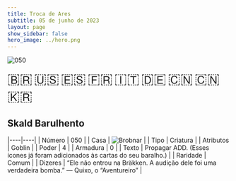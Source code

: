 ```yaml
---
title: Troca de Ares
subtitle: 05 de junho de 2023
layout: page
show_sidebar: false
hero_image: ../hero.png
---
```


![050](https://mastervault-storage-prod.s3.amazonaws.com/media/card_front/pt/600_050_4b03a61d7b94_pt.png)

<span title="Português" style="font-size: 32px;cursor: pointer;" onclick="javascript:document.querySelector('img[alt=\'050\']').src=document.querySelector('img[alt=\'050\']').src.replace(/card_front\/[^/]+/, 'card_front/pt').replace(/_[^/.0-9]+\.png/, '_pt.png')">🇧🇷</span>
<span title="English" style="font-size: 32px;cursor: pointer;" onclick="javascript:document.querySelector('img[alt=\'050\']').src=document.querySelector('img[alt=\'050\']').src.replace(/card_front\/[^/]+/, 'card_front/en').replace(/_[^/.0-9]+\.png/, '_en.png')">🇺🇸</span>
<span title="Español" style="font-size: 32px;cursor: pointer;" onclick="javascript:document.querySelector('img[alt=\'050\']').src=document.querySelector('img[alt=\'050\']').src.replace(/card_front\/[^/]+/, 'card_front/es').replace(/_[^/.0-9]+\.png/, '_es.png')">🇪🇸</span>
<span title="Français" style="font-size: 32px;cursor: pointer;" onclick="javascript:document.querySelector('img[alt=\'050\']').src=document.querySelector('img[alt=\'050\']').src.replace(/card_front\/[^/]+/, 'card_front/fr').replace(/_[^/.0-9]+\.png/, '_fr.png')">🇫🇷</span>
<span title="Italiano" style="font-size: 32px;cursor: pointer;" onclick="javascript:document.querySelector('img[alt=\'050\']').src=document.querySelector('img[alt=\'050\']').src.replace(/card_front\/[^/]+/, 'card_front/it').replace(/_[^/.0-9]+\.png/, '_it.png')">🇮🇹</span>
<span title="Deutsche" style="font-size: 32px;cursor: pointer;" onclick="javascript:document.querySelector('img[alt=\'050\']').src=document.querySelector('img[alt=\'050\']').src.replace(/card_front\/[^/]+/, 'card_front/de').replace(/_[^/.0-9]+\.png/, '_de.png')">🇩🇪</span>
<span title="简体中文" style="font-size: 32px;cursor: pointer;" onclick="javascript:document.querySelector('img[alt=\'050\']').src=document.querySelector('img[alt=\'050\']').src.replace(/card_front\/[^/]+/, 'card_front/zh-hans').replace(/_[^/.0-9]+\.png/, '_zh-hans.png')">🇨🇳</span>
<span title="繁體中文" style="font-size: 32px;cursor: pointer;" onclick="javascript:document.querySelector('img[alt=\'050\']').src=document.querySelector('img[alt=\'050\']').src.replace(/card_front\/[^/]+/, 'card_front/zh-hant').replace(/_[^/.0-9]+\.png/, '_zh-hant.png')">🇨🇳</span>
<span title="한국어" style="font-size: 32px;cursor: pointer;" onclick="javascript:document.querySelector('img[alt=\'050\']').src=document.querySelector('img[alt=\'050\']').src.replace(/card_front\/[^/]+/, 'card_front/ko').replace(/_[^/.0-9]+\.png/, '_ko.png')">🇰🇷</span>

## Skald Barulhento

|----|----|
| Número | 050 |
| Casa | ![Brobnar](https://archonarcana.com/images/thumb/e/e0/Brobnar.png/22px-Brobnar.png "Brobnar") |
| Tipo | Criatura |
| Atributos | Goblin |
| Poder | 4 |
| Armadura | 0 |
| Texto | Propagar ADD. (Esses ícones já foram adicionados às cartas do seu baralho.) |
| Raridade | Comum |
| Dizeres | “Ele não entrou na Bräkken. A audição dele foi uma verdadeira bomba.” — Quixo, o “Aventureiro” |
